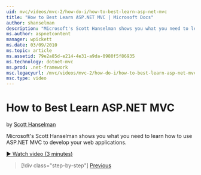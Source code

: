 ```yaml
---
uid: mvc/videos/mvc-2/how-do-i/how-to-best-learn-asp-net-mvc
title: "How to Best Learn ASP.NET MVC | Microsoft Docs"
author: shanselman
description: "Microsoft's Scott Hanselman shows you what you need to learn how to use ASP.NET MVC to develop your web applications."
ms.author: aspnetcontent
manager: wpickett
ms.date: 03/09/2010
ms.topic: article
ms.assetid: 79e2a85d-e214-4e31-a9da-0980f5f86935
ms.technology: dotnet-mvc
ms.prod: .net-framework
msc.legacyurl: /mvc/videos/mvc-2/how-do-i/how-to-best-learn-asp-net-mvc
msc.type: video
---
```

How to Best Learn ASP.NET MVC
====================
by [Scott Hanselman](https://github.com/shanselman)

Microsoft's Scott Hanselman shows you what you need to learn how to use ASP.NET MVC to develop your web applications.

[&#9654; Watch video (3 minutes)](https://channel9.msdn.com/Blogs/ASP-NET-Site-Videos/how-to-best-learn-asp-net-mvc)

> [!div class="step-by-step"]
> [Previous](5-minute-introduction-to-aspnet-mvc.md)
